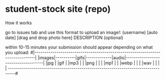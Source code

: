 # student-stock site (repo)



How it works

go to issues tab and use this format to upload an image!:
(username) [auto date]
[drag and drop photo here]
DESCRIPTION (optional)


within 10-15 minutes your submission should appear depending on what you upload:
#|------------------------------------------------------------------------------|
|images|----------|gifs|-------------|audio|------------------------------------|
|jpg   |          |gif |             |mp3  |                                    |
|png   |          |    |             |mp1  |                                    |
|webp  |          |    |             |wav  |                                    |
|                                                                               |
---------------------------------------------------------------------------------#

